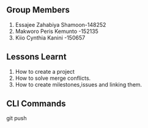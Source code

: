 ##  Group Members
1. Essajee Zahabiya Shamoon-148252
2. Makworo Peris Kemunto -152135
3. Kiio Cynthia Kanini -150657


##  Lessons Learnt
1. How to create a project
2. How to solve merge conflicts.
3. How to create milestones,issues and linking them.

## CLI Commands
git push